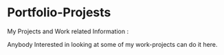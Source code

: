 # Portfolio-Projests
My Projects and Work related Information :

Anybody Interested in looking at some of my  work-projects can do it here.
